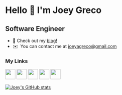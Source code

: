 Hello 👋 I'm Joey Greco
===========================

Software Engineer
-----------------

* 📝  Check out my [blog!](https://medium.com/@joeyagreco)
* ✉️  You can contact me at [joeyagreco@gmail.com](mailto:joeyagreco@gmail.com)



### My Links

<p align="left"><a href="https://medium.com/@joeyagreco" target="_blank" rel="noreferrer"><img src="https://raw.githubusercontent.com/danielcranney/readme-generator/main/public/icons/socials/medium.svg" width="32" height="32" /></a> <a href="http://www.instagram.com/joeyagreco" target="_blank" rel="noreferrer"><img src="https://raw.githubusercontent.com/danielcranney/readme-generator/main/public/icons/socials/instagram.svg" width="32" height="32" /></a> <a href="https://www.linkedin.com/in/joey-greco-021778113" target="_blank" rel="noreferrer"><img src="https://raw.githubusercontent.com/danielcranney/readme-generator/main/public/icons/socials/linkedin.svg" width="32" height="32" /></a> <a href="https://www.stackoverflow.com/users/12092703/joeyagreco" target="_blank" rel="noreferrer"><img src="https://raw.githubusercontent.com/danielcranney/readme-generator/main/public/icons/socials/stackoverflow.svg" width="32" height="32" /></a> <a href="https://www.twitter.com/joeyagreco" target="_blank" rel="noreferrer"><img src="https://raw.githubusercontent.com/danielcranney/readme-generator/main/public/icons/socials/twitter.svg" width="32" height="32" /></a></p>

<a href="http://www.github.com/joeyagreco"><img src="https://github-readme-stats.vercel.app/api?username=joeyagreco&show_icons=true&count_private=true&show_icons=true&theme=aura&hide_rank=true&include_all_commits=true&hide_title=true" alt="Joey's GitHub stats" /></a>
